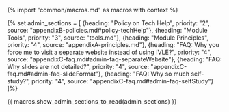 {% import "common/macros.md" as macros with context %}

{% set admin_sections = [
  {heading: "Policy on Tech Help", priority: "2", source: "appendixB-policies.md#policy-techHelp"},
  {heading: "Module Tools", priority: "3", source: "tools.md"},
  {heading: "Module Principles", priority: "4", source: "appendixA-principles.md"},
  {heading: "FAQ: Why you force me to visit a separate website instead of using IVLE?", priority: "4", source: "appendixC-faq.md#admin-faq-separateWebsite"},
  {heading: "FAQ: Why slides are not detailed?", priority: "4", source: "appendixC-faq.md#admin-faq-slideFormat"},
  {heading: "FAQ: Why so much self-study?", priority: "4", source: "appendixC-faq.md#admin-faq-selfStudy"}
]%}

{{ macros.show_admin_sections_to_read(admin_sections) }}